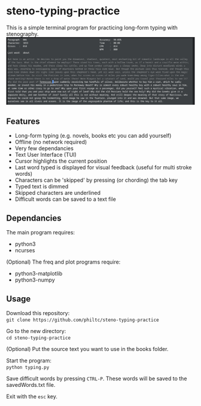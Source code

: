 # steno-typing-practice
This is a simple terminal program for practicing long-form typing with stenography.
 ![Screenshot](/img/main-1.png)

## Features
- Long-form typing (e.g. novels, books etc you can add yourself)
- Offline (no network required)
- Very few dependancies
- Text User Interface (TUI)
- Cursor highlights the current position
- Last word typed is displayed for visual feedback (useful for multi stroke words)
- Characters can be 'skipped' by pressing (or chording) the tab key
- Typed text is dimmed
- Skipped characters are underlined
- Difficult words can be saved to a text file

## Dependancies
The main program requires:
- python3
- ncurses

(Optional) The freq and plot programs require:
- python3-matplotlib
- python3-numpy

## Usage
Download this repository:  
```git clone https://github.com/philtc/steno-typing-practice```  
  
Go to the new directory:  
```cd steno-typing-practice```  
  
(Optional) Put the source text you want to use in the books folder.  
  
Start the program:  
```python typing.py```  
  
Save difficult words by pressing ```CTRL-P```. These words will be saved to the savedWords.txt file.  
  
Exit with the ```esc``` key.